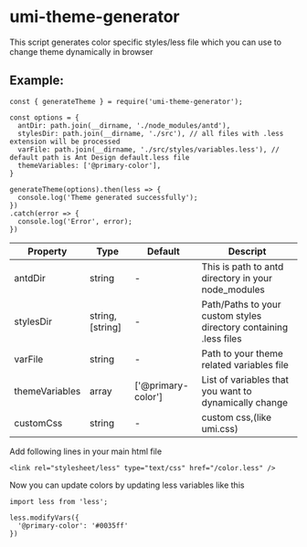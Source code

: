 # umi-theme-generator

This script generates color specific styles/less file which you can use to change theme dynamically in browser

## Example:

```
const { generateTheme } = require('umi-theme-generator');

const options = {
  antDir: path.join(__dirname, './node_modules/antd'),
  stylesDir: path.join(__dirname, './src'), // all files with .less extension will be processed
  varFile: path.join(__dirname, './src/styles/variables.less'), // default path is Ant Design default.less file
  themeVariables: ['@primary-color'],
}

generateTheme(options).then(less => {
  console.log('Theme generated successfully');
})
.catch(error => {
  console.log('Error', error);
})
```

| Property | Type | Default | Descript |
| --- | --- | --- | --- |
| antdDir | string | - | This is path to antd directory in your node_modules |
| stylesDir | string, [string] | - | Path/Paths to your custom styles directory containing .less files |
| varFile | string | - | Path to your theme related variables file |
| themeVariables | array | ['@primary-color'] | List of variables that you want to dynamically change |
| customCss | string | - | custom css,(like umi.css) |

Add following lines in your main html file

```
<link rel="stylesheet/less" type="text/css" href="/color.less" />
```

Now you can update colors by updating less variables like this

```
import less from 'less';

less.modifyVars({
  '@primary-color': '#0035ff'
})
```
